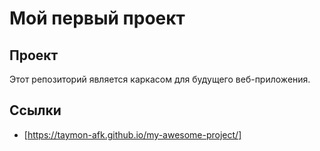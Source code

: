 # Мой первый проект
## Проект
Этот репозиторий является каркасом для будущего веб-приложения.
## Ссылки
- [https://taymon-afk.github.io/my-awesome-project/] 